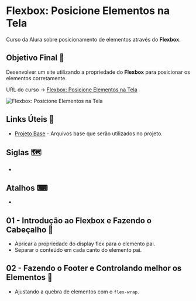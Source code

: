 # Flexbox: Posicione Elementos na Tela

Curso da Alura sobre posicionamento de elementos através do **Flexbox**.

## Objetivo Final &#x1F3AF;

Desenvolver um site utilizando a propriedade do **Flexbox** para posicionar os elementos corretamente.

URL do curso -> [Flexbox: Posicione Elementos na Tela](https://cursos.alura.com.br/course/posicione-elementos-com-flexbox)

![Flexbox: Posicione Elementos na Tela](https://www.alura.com.br/assets/api/share/curso-posicione-elementos-com-flexbox.png)

## Links Úteis &#x1F517;
* [Projeto Base](https://github.com/alura-cursos/posicione-elementos-com-flexbox/archive/809f39a39e473c574e3c6d9d9929626f8d1352fa.zip) - Arquivos base que serão utilizados no projeto.

## Siglas &#x1F5FA;
*

## Atalhos &#x2328;
*

## 01 - Introdução ao Flexbox e Fazendo o Cabeçalho &#x1F516;
* Apricar a propriedade do display flex para o elemento pai.
* Separar o conteúdo em cada canto do elemento pai.

## 02 - Fazendo o Footer e Controlando melhor os Elementos &#x1F516;
* Ajustando a quebra de elementos com o `flex-wrap`.